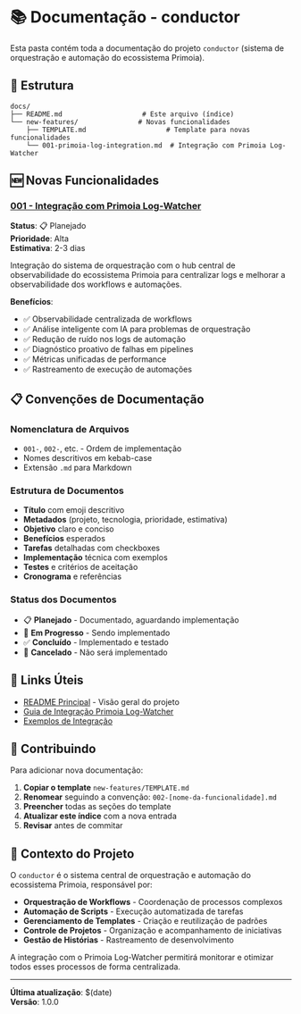# 📚 Documentação - conductor

Esta pasta contém toda a documentação do projeto `conductor` (sistema de orquestração e automação do ecossistema Primoia).

## 📁 Estrutura

```
docs/
├── README.md                    # Este arquivo (índice)
└── new-features/               # Novas funcionalidades
    ├── TEMPLATE.md                    # Template para novas funcionalidades
    └── 001-primoia-log-integration.md  # Integração com Primoia Log-Watcher
```

## 🆕 Novas Funcionalidades

### [001 - Integração com Primoia Log-Watcher](new-features/001-primoia-log-integration.md)

**Status**: 📋 Planejado  
**Prioridade**: Alta  
**Estimativa**: 2-3 dias  

Integração do sistema de orquestração com o hub central de observabilidade do ecossistema Primoia para centralizar logs e melhorar a observabilidade dos workflows e automações.

**Benefícios**:
- ✅ Observabilidade centralizada de workflows
- ✅ Análise inteligente com IA para problemas de orquestração
- ✅ Redução de ruído nos logs de automação
- ✅ Diagnóstico proativo de falhas em pipelines
- ✅ Métricas unificadas de performance
- ✅ Rastreamento de execução de automações

## 📋 Convenções de Documentação

### Nomenclatura de Arquivos
- `001-`, `002-`, etc. - Ordem de implementação
- Nomes descritivos em kebab-case
- Extensão `.md` para Markdown

### Estrutura de Documentos
- **Título** com emoji descritivo
- **Metadados** (projeto, tecnologia, prioridade, estimativa)
- **Objetivo** claro e conciso
- **Benefícios** esperados
- **Tarefas** detalhadas com checkboxes
- **Implementação** técnica com exemplos
- **Testes** e critérios de aceitação
- **Cronograma** e referências

### Status dos Documentos
- 📋 **Planejado** - Documentado, aguardando implementação
- 🔄 **Em Progresso** - Sendo implementado
- ✅ **Concluído** - Implementado e testado
- 🚫 **Cancelado** - Não será implementado

## 🔗 Links Úteis

- [README Principal](../README.md) - Visão geral do projeto
- [Guia de Integração Primoia Log-Watcher](../../primoia-log-watcher/INTEGRATION_GUIDE.md)
- [Exemplos de Integração](../../primoia-log-watcher/examples/integration-examples.md)

## 🤝 Contribuindo

Para adicionar nova documentação:

1. **Copiar o template** `new-features/TEMPLATE.md`
2. **Renomear** seguindo a convenção: `002-[nome-da-funcionalidade].md`
3. **Preencher** todas as seções do template
4. **Atualizar este índice** com a nova entrada
5. **Revisar** antes de commitar

## 🎯 Contexto do Projeto

O `conductor` é o sistema central de orquestração e automação do ecossistema Primoia, responsável por:

- **Orquestração de Workflows** - Coordenação de processos complexos
- **Automação de Scripts** - Execução automatizada de tarefas
- **Gerenciamento de Templates** - Criação e reutilização de padrões
- **Controle de Projetos** - Organização e acompanhamento de iniciativas
- **Gestão de Histórias** - Rastreamento de desenvolvimento

A integração com o Primoia Log-Watcher permitirá monitorar e otimizar todos esses processos de forma centralizada.

---

**Última atualização**: $(date)  
**Versão**: 1.0.0
